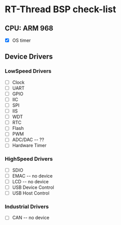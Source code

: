 # RT-Thread BSP check-list

## CPU: ARM 968

* [x] OS timer

## Device Drivers

### LowSpeed Drivers

* [ ] Clock
* [ ] UART
* [ ] GPIO
* [ ] IIC
* [ ] SPI
* [ ] IIS
* [ ] WDT
* [ ] RTC
* [ ] Flash
* [ ] PWM
* [ ] ADC/DAC -- ??
* [ ] Hardware Timer

### HighSpeed Drivers

* [ ] SDIO
* [ ] EMAC -- no device
* [ ] LCD -- no device
* [ ] USB Device Control
* [ ] USB Host Control

### Industrial Drivers

* [ ] CAN -- no device
